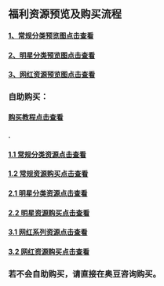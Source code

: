 ## 福利资源预览及购买流程

#### [1、常规分类预览图点击查看](http://t.cn/RrKDH2w)
#### [2、明星分类预览图点击查看](http://t.cn/Rr9L5gp)
#### [3、网红资源预览图点击查看](http://t.cn/Rr9iLYN)

### 自助购买：
#### [购买教程点击查看](http://t.cn/Rr9TkSX)
####  .
#### [1.1 常规分类资源点击查看](https://pan.baidu.com/s/1csVBGDcM6KWLFZobRlGHmg)
#### [1.2 常规资源购买点击查看](http://www.junfaka.com/cay/798FEE2F87A601C6)

#### [2.1 明星分类资源点击查看](https://pan.baidu.com/s/1KNqQYV-bRUQASvylI7Awig)
#### [2.2 明星资源购买点击查看](http://www.junfaka.com/cay/12BF376DF09DC570)

#### [3.1 网红系列资源点击查看](https://pan.baidu.com/s/1u8HjfxkUPQh0NYINV0lMHA)
#### [3.2 网红资源购买点击查看](http://www.junfaka.com/cay/DF55F6FC4A692FD3)

### 若不会自助购买，请直接在奥豆咨询购买。
